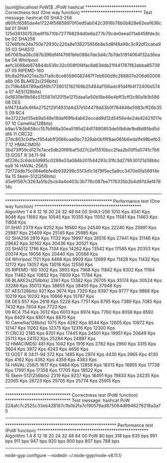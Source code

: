 [sunl@localhost PoW]$ ./PoW hashcat
**************************** Correctness test (One way function) ****************************
Test message: hashcat
00 SHA3-256          	d60fcf6585da4e17224f58858970f0ed5ab042c3916b76b0b828e62eaf636cbd
01 SHA1              	125d38130752be6f1b710b727768294d0e6a277b79cde0eea011a8458fde3cbe
02 SHA256            	127e6fbfe24a750e72930c220a8e138275656b8e5d8f48a98c3c92df2caba935
03 SHA512            	b67061ba08c087b396df4f47661bfe098e7de3d4c7b7de51914064f32a36eabe
04 Whirlpool         	aefc3088ab874844b539c32c008f0f4fac8d63ddb21f441787f82abba85739d7
05 RIPEMD-160        	6fc8a2f9a021da2b71a9c8ce85586082467f7eb600d9c268807e206d92006a6b
06 BLAKE2s(256bits)  	2c719b484789ad5f6fc1739012182169b25484af156adc91d4f64f72400e574a
07 AES(128bits)      	0d1630bf9b56c515587d12015e1215daa5e50b19e46e4bff3cff2c90a1b1b586
08 DES               	b1f4734a9c6f4e275212914931d4d37e104479d43b0f784846e5983cff26b355
09 RC4               	4e37223ef35eb9a548e18daf69fb4ab62eccdd9d12d5456e4e2de42421017e07
10 Camellia(128bits) 	b9ac51b5b658cc157b968a30ea5195d24df7490853de5fb6de1bd8d95bd5ddf4
11 CRC32             	27dc803c0dfecf954abff2666caa0bc7329ab0bf9f8ae065b6eda1fe98befb37
12 HMAC(MD5)         	3bd73ff59cd127e7ace5db20f6fbaf5d27c2ef5510bcc2faa2b00f5a5741c7b6
13 GOST R 34.11-94   	df226c2c6dcb1d995c0299a33a084b201544293c31fc3d279530121d36bbcea9
14 HAVAL-256/5       	72f72ddb75c084e6bfe4b939299c55f3d1c1d79f5ec5a9cc3470e0fa56914e9a
15 Skein-512(256bits)	45e91567c3263a5fb2bcb4a4e403c3b776c087be7176335b2b4d97d3ef47614c
*********************************************************************************************
************************************************* Performance test (One way function) *************************************************
   Algorithm                    1           4           8          12          16          20          24          32          48          64
00 SHA3-256          	 1010 Kps    4041 Kps    8046 Kps   11692 Kps   10545 Kps   10355 Kps   11052 Kps   11581 Kps   11463 Kps   11808 Kps   
01 SHA1              	 2379 Kps    9252 Kps   18560 Kps   24549 Kps   22240 Kps   25991 Kps   25987 Kps   25409 Kps   25145 Kps   25985 Kps   
02 SHA256            	 2810 Kps   11132 Kps   19997 Kps   26516 Kps   27441 Kps   31146 Kps   29642 Kps   30162 Kps   30436 Kps   30521 Kps   
03 SHA512            	 1796 Kps    7134 Kps   14262 Kps   13542 Kps   17585 Kps   20353 Kps   20074 Kps   19056 Kps   20440 Kps   20568 Kps   
04 Whirlpool         	 1121 Kps    4468 Kps    8909 Kps   12669 Kps   11428 Kps   11432 Kps   12172 Kps   13057 Kps   13018 Kps   12556 Kps   
05 RIPEMD-160        	 1002 Kps    3993 Kps    7968 Kps   11842 Kps    9302 Kps   11164 Kps   11462 Kps   10852 Kps   11609 Kps   11784 Kps   
06 BLAKE2s(256bits)  	 3361 Kps   13382 Kps   26705 Kps   35174 Kps   30524 Kps   33288 Kps   35013 Kps   38655 Kps   38455 Kps   37948 Kps   
07 AES(128bits)      	  921 Kps    3674 Kps    7320 Kps    9397 Kps    9777 Kps    9868 Kps   10219 Kps   10292 Kps   10666 Kps   10767 Kps   
08 DES               	  657 Kps    2618 Kps    5228 Kps    7751 Kps    6795 Kps    7389 Kps    7085 Kps    7432 Kps    7604 Kps    7723 Kps   
09 RC4               	  754 Kps    3012 Kps    6013 Kps    8974 Kps    7760 Kps    8058 Kps    8592 Kps    8429 Kps    8801 Kps    8870 Kps   
10 Camellia(128bits) 	 1075 Kps    4282 Kps    8544 Kps   12605 Kps   10972 Kps   12147 Kps   11262 Kps   12375 Kps   12316 Kps   12300 Kps   
11 CRC32             	 2185 Kps    8701 Kps   17445 Kps   24501 Kps   19951 Kps   20649 Kps   25113 Kps   24152 Kps   25284 Kps   24897 Kps   
12 HMAC(MD5)         	  481 Kps    1042 Kps    1916 Kps    2782 Kps    2960 Kps    3315 Kps    3604 Kps    3972 Kps    4243 Kps    4656 Kps   
13 GOST R 34.11-94   	  372 Kps    1485 Kps    2974 Kps    4430 Kps    3965 Kps    4130 Kps    4162 Kps    4362 Kps    4359 Kps    4383 Kps   
14 HAVAL-256/5       	 1617 Kps    6464 Kps   12858 Kps   18313 Kps   16855 Kps   17738 Kps   17991 Kps   17358 Kps   17705 Kps   18522 Kps   
15 Skein-512(256bits)	 2319 Kps    9237 Kps   18491 Kps   19833 Kps   24235 Kps   22065 Kps   26723 Kps   25705 Kps   25774 Kps   25915 Kps   
***************************************************************************************************************************************
****************************** Correctness test (PoW function) ******************************
Test message: hashcat
PoW               	224afc7c2525c33eb428167c1fa1b2fa7cf90576ad875064d9948276218a3a75
*********************************************************************************************
*************************************************** Performance test (PoW function) ***************************************************
   Algorithm                    1           4           8          12          16          20          24          32          48          64
00 PoW               	   80 bps     318 bps     635 bps     951 bps     911 bps     947 bps     920 bps     900 bps     807 bps     788 bps   
***************************************************************************************************************************************

node-gyp configure --nodedir ~/.node-gyp/node-v8.11.1/
